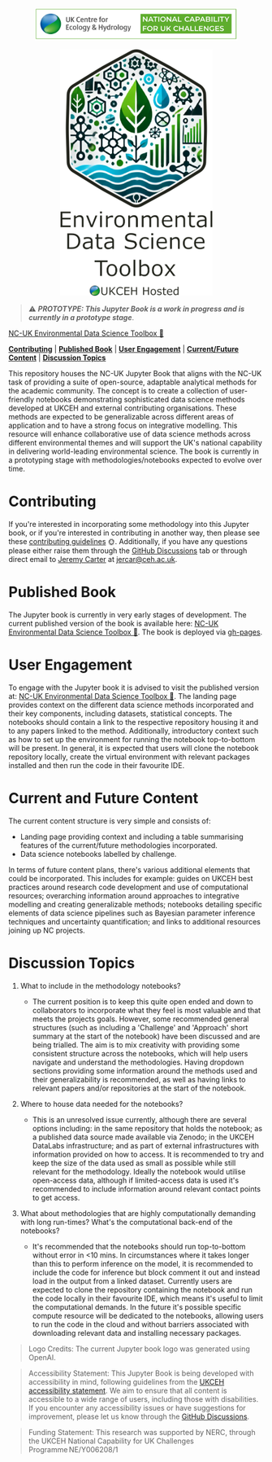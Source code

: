<p align="center">
<img width="400" src="images/NatCapUK_colour.png" alt="NCUK Logo">
</p>

<p align="center">
<img width="300" style="height: auto;" src="images/ukceh-edsb-logo.png" alt="Environmental Data Science Book Logo">
</p>


> ⚠️ ***PROTOTYPE: This Jupyter Book is a work in progress and is currently in a prototype stage***.

[NC-UK Environmental Data Science Toolbox 🌱](https://NERC-CEH.github.io/data-science-toolbox)

[**Contributing**](#contributing)
| [**Published Book**](#published-book)
| [**User Engagement**](#user-engagement)
| [**Current/Future Content**](#current-and-future-content)
| [**Discussion Topics**](#discussion-topics)

This repository houses the NC-UK Jupyter Book that aligns with the NC-UK task of providing a suite of open-source, adaptable analytical methods for the academic community. The concept is to create a collection of user-friendly notebooks demonstrating sophisticated data science methods developed at UKCEH and external contributing organisations. These methods are expected to be generalizable across different areas of application and to have a strong focus on integrative modelling. This resource will enhance collaborative use of data science methods across different environmental themes and will support the UK's national capability in delivering world-leading environmental science. The book is currently in a prototyping stage with methodologies/notebooks expected to evolve over time.

# Contributing

If you're interested in incorporating some methodology into this Jupyter book, or if you're interested in contributing in another way, then please see these [contributing guidelines](/CONTRIBUTING.md) 🌞. Additionally, if you have any questions please either raise them through the [GitHub Discussions](https://github.com/NERC-CEH/data-science-toolbox/discussions) tab or through direct email to [Jeremy Carter](https://github.com/Jez-Carter/) at jercar@ceh.ac.uk. 

# Published Book 

The Jupyter book is currently in very early stages of development. The current published version of the book is available here: [NC-UK Environmental Data Science Toolbox 🌱](https://NERC-CEH.github.io/data-science-toolbox). The book is deployed via [gh-pages](https://jupyterbook.org/en/stable/start/publish.html).

# User Engagement

To engage with the Jupyter book it is advised to visit the published version at: [NC-UK Environmental Data Science Toolbox 🌱](https://NERC-CEH.github.io/data-science-toolbox). The landing page provides context on the different data science methods incorporated and their key components, including datasets, statistical concepts. The notebooks should contain a link to the respective repository housing it and to any papers linked to the method. Additionally, introductory context such as how to set up the environment for running the notebook top-to-bottom will be present. In general, it is expected that users will clone the notebook repository locally, create the virtual environment with relevant packages installed and then run the code in their favourite IDE. 

# Current and Future Content

The current content structure is very simple and consists of: 
- Landing page providing context and including a table summarising features of the current/future methodologies incorporated.
- Data science notebooks labelled by challenge.

In terms of future content plans, there's various additional elements that could be incorporated. This includes for example: guides on UKCEH best practices around research code development and use of computational resources; overarching information around approaches to integrative modelling and creating generalizable methods; notebooks detailing specific elements of data science pipelines such as Bayesian parameter inference techniques and uncertainty quantification; and links to additional resources joining up NC projects.   

# Discussion Topics

1. What to include in the methodology notebooks?
    - The current position is to keep this quite open ended and down to collaborators to incorporate what they feel is most valuable and that meets the projects goals. However, some recommended general structures (such as including a 'Challenge' and 'Approach' short summary at the start of the notebook) have been discussed and are being trialled. The aim is to mix creativity with providing some consistent structure across the notebooks, which will help users navigate and understand the methodologies. Having dropdown sections providing some information around the methods used and their generalizability is recommended, as well as having links to relevant papers and/or repositories at the start of the notebook.

2. Where to house data needed for the notebooks?
    - This is an unresolved issue currently, although there are several options including: in the same repository that holds the notebook; as a published data source made available via Zenodo; in the UKCEH DataLabs infrastructure; and as part of external infrastructures with information provided on how to access. It is recommended to try and keep the size of the data used as small as possible while still relevant for the methodology. Ideally the notebook would utilise open-access data, although if limited-access data is used it's recommended to include information around relevant contact points to get access.

3. What about methodologies that are highly computationally demanding with long run-times? What's the computational back-end of the notebooks?
    - It's recommended that the notebooks should run top-to-bottom without error in <10 mins. In circumstances where it takes longer than this to perform inference on the model, it is recommended to include the code for inference but block comment it out and instead load in the output from a linked dataset. Currently users are expected to clone the repository containing the notebook and run the code locally in their favourite IDE, which means it's useful to limit the computational demands. In the future it's possible specific compute resource will be dedicated to the notebooks, allowing users to run the code in the cloud and without barriers associated with downloading relevant data and installing necessary packages.

> Logo Credits: 
The current Jupyter book logo was generated using OpenAI.

> Accessibility Statement:
This Jupyter Book is being developed with accessibility in mind, following guidelines from the [UKCEH accessibility statement](https://www.ceh.ac.uk/accessibility-statement). We aim to ensure that all content is accessible to a wide range of users, including those with disabilities. If you encounter any accessibility issues or have suggestions for improvement, please let us know through the [GitHub Discussions](https://github.com/NERC-CEH/data-science-toolbox/discussions). 

> Funding Statement:
This research was supported by NERC, through the UKCEH National Capability for UK Challenges Programme NE/Y006208/1

